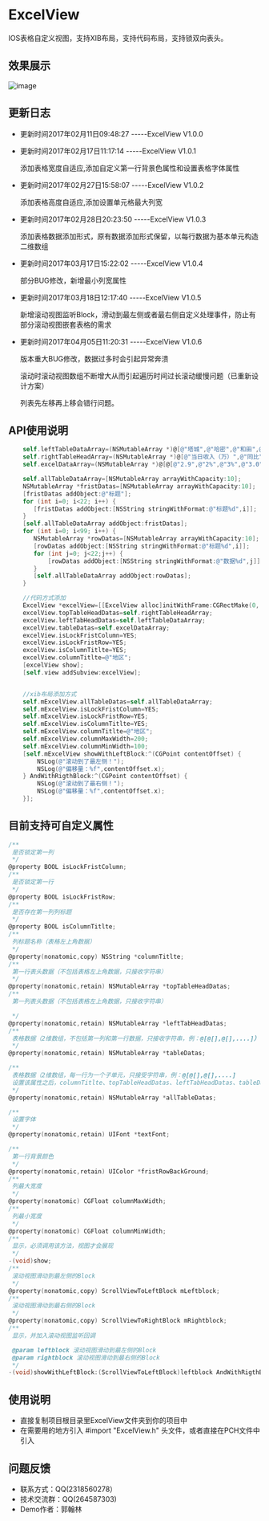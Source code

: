 # ExcelView
IOS表格自定义视图，支持XIB布局，支持代码布局，支持锁双向表头。<br>

## 效果展示

![image](https://github.com/RmondJone/ExcelView/blob/master/show.gif)

## 更新日志

* 更新时间2017年02月11日09:48:27  -----ExcelView V1.0.0

* 更新时间2017年02月17日11:17:14  -----ExcelView V1.0.1  

  添加表格宽度自适应,添加自定义第一行背景色属性和设置表格字体属性

* 更新时间2017年02月27日15:58:07  -----ExcelView V1.0.2   

  添加表格高度自适应,添加设置单元格最大列宽

* 更新时间2017年02月28日20:23:50  -----ExcelView V1.0.3   

  添加表格数据添加形式，原有数据添加形式保留，以每行数据为基本单元构造二维数组

* 更新时间2017年03月17日15:22:02  -----ExcelView V1.0.4   

  部分BUG修改，新增最小列宽属性

* 更新时间2017年03月18日12:17:40  -----ExcelView V1.0.5   

  新增滚动视图监听Block，滑动到最左侧或者最右侧自定义处理事件，防止有部分滚动视图嵌套表格的需求

* 更新时间2017年04月05日11:20:31  -----ExcelView V1.0.6   

  版本重大BUG修改，数据过多时会引起异常奔溃

  滚动时滚动视图数组不断增大从而引起遍历时间过长滚动缓慢问题（已重新设计方案）

  列表先左移再上移会错行问题。




## API使用说明

```objective-c
    self.leftTableDataArray=(NSMutableArray *)@[@"塔城",@"哈密",@"和田",@"阿勒泰",@"克州"];
    self.rightTableHeadArray=(NSMutableArray *)@[@"当日收入（万）",@"同比",@"环比",@"当月收入（万）",@"同比",@"环比",@"当年收入（万）",@"同比",@"环比"];
    self.excelDataArray=(NSMutableArray *)@[@[@"2.9",@"2%",@"3%",@"3.0",@"4%",@"5%",@"18",@"4.5%",@"6.8%"],@[@"2.9",@"2%",@"3%",@"3.0",@"4%",@"5%",@"18",@"4.5%",@"6.8%"],@[@"2.9",@"2%",@"3%",@"3.0",@"4%",@"5%",@"18",@"4.5%",@"6.8%"],@[@"2.9",@"2%",@"3%",@"3.0",@"4%",@"5%",@"18",@"4.5%",@"6.8%"],@[@"2.9",@"2%",@"3%",@"3.0",@"4%",@"5%",@"18",@"4.5%",@"6.8%"]];

    self.allTableDataArray=[NSMutableArray arrayWithCapacity:10];
    NSMutableArray *fristDatas=[NSMutableArray arrayWithCapacity:10];
    [fristDatas addObject:@"标题"];
    for (int i=0; i<22; i++) {
       [fristDatas addObject:[NSString stringWithFormat:@"标题%d",i]];
    }
    [self.allTableDataArray addObject:fristDatas];
    for (int i=0; i<99; i++) {
       NSMutableArray *rowDatas=[NSMutableArray arrayWithCapacity:10];
       [rowDatas addObject:[NSString stringWithFormat:@"标题%d",i]];
       for (int j=0; j<22;j++) {
           [rowDatas addObject:[NSString stringWithFormat:@"数据%d",j]];
       }
       [self.allTableDataArray addObject:rowDatas];
    }

    //代码方式添加
    ExcelView *excelView=[[ExcelView alloc]initWithFrame:CGRectMake(0, 280, UIScreenWidth, 270)];
    excelView.topTableHeadDatas=self.rightTableHeadArray;
    excelView.leftTabHeadDatas=self.leftTableDataArray;
    excelView.tableDatas=self.excelDataArray;
    excelView.isLockFristColumn=YES;
    excelView.isLockFristRow=YES;
    excelView.isColumnTitlte=YES;
    excelView.columnTitlte=@"地区";
    [excelView show];
    [self.view addSubview:excelView];


    //xib布局添加方式
    self.mExcelView.allTableDatas=self.allTableDataArray;
    self.mExcelView.isLockFristColumn=YES;
    self.mExcelView.isLockFristRow=YES;
    self.mExcelView.isColumnTitlte=YES;
    self.mExcelView.columnTitlte=@"地区";
    self.mExcelView.columnMaxWidth=200;
    self.mExcelView.columnMinWidth=100;
    [self.mExcelView showWithLeftBlock:^(CGPoint contentOffset) {
        NSLog(@"滚动到了最左侧！");
        NSLog(@"偏移量：%f",contentOffset.x);
    } AndWithRigthBlock:^(CGPoint contentOffset) {
        NSLog(@"滚动到了最右侧！");
        NSLog(@"偏移量：%f",contentOffset.x);
    }];


```
## 目前支持可自定义属性

```objective-c
/**
 是否锁定第一列
 */
@property BOOL isLockFristColumn;
/**
 是否锁定第一行
 */
@property BOOL isLockFristRow;
/**
 是否存在第一列列标题
 */
@property BOOL isColumnTitlte;
/**
 列标题名称（表格左上角数据）
 */
@property(nonatomic,copy) NSString *columnTitlte;
/**
 第一行表头数据（不包括表格左上角数据，只接收字符串）
 */
@property(nonatomic,retain) NSMutableArray *topTableHeadDatas;
/**
 第一列表头数据（不包括表格左上角数据，只接收字符串）

 */
@property(nonatomic,retain) NSMutableArray *leftTabHeadDatas;
/**
 表格数据（2维数组，不包括第一列和第一行数据，只接收字符串，例：@[@[],@[],....]）
 */
@property(nonatomic,retain) NSMutableArray *tableDatas;

/**
 表格数据（2维数组，每一行为一个子单元，只接受字符串，例：@[@[],@[],....]
 设置该属性之后，columnTitlte、topTableHeadDatas、leftTabHeadDatas、tableDatas将被重置。
 */
@property(nonatomic,retain) NSMutableArray *allTableDatas;

/**
 设置字体
 */
@property(nonatomic,retain) UIFont *textFont;

/**
 第一行背景颜色
 */
@property(nonatomic,retain) UIColor *fristRowBackGround;
/**
 列最大宽度
 */
@property(nonatomic) CGFloat columnMaxWidth;
/**
 列最小宽度
 */
@property(nonatomic) CGFloat columnMinWidth;
/**
 显示，必须调用该方法，视图才会展现
 */
-(void)show;
/**
 滚动视图滑动到最左侧的Block
 */
@property(nonatomic,copy) ScrollViewToLeftBlock mLeftblock;
/**
 滚动视图滑动到最右侧的Block
 */
@property(nonatomic,copy) ScrollViewToRightBlock mRightblock;
/**
 显示，并加入滚动视图监听回调

 @param leftblock 滚动视图滑动到最左侧的Block
 @param rightblock 滚动视图滑动到最右侧的Block
 */
-(void)showWithLeftBlock:(ScrollViewToLeftBlock)leftblock AndWithRigthBlock:(ScrollViewToRightBlock) rightblock;


```
## 使用说明
* 直接复制项目根目录里ExcelView文件夹到你的项目中
* 在需要用的地方引入 #import "ExcelView.h" 头文件，或者直接在PCH文件中引入

## 问题反馈
* 联系方式：QQ(2318560278）
* 技术交流群：QQ(264587303)
* Demo作者：郭翰林
